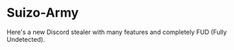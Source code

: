 # Suizo-Army
Here's a new Discord stealer with many features and completely FUD (Fully Undetected).

